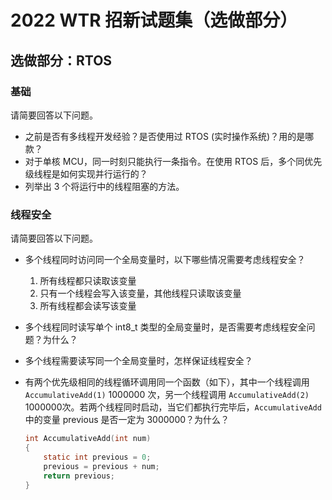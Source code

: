 # 2022 WTR 招新试题集（选做部分）

## 选做部分：RTOS

### 基础

请简要回答以下问题。

- 之前是否有多线程开发经验？是否使用过 RTOS (实时操作系统)？用的是哪款？
- 对于单核 MCU，同一时刻只能执行一条指令。在使用 RTOS 后，多个同优先级线程是如何实现并行运行的？
- 列举出 3 个将运行中的线程阻塞的方法。

### 线程安全

请简要回答以下问题。

-   多个线程同时访问同一个全局变量时，以下哪些情况需要考虑线程安全？
    1.  所有线程都只读取该变量
    2.  只有一个线程会写入该变量，其他线程只读取该变量
    3.  所有线程都会读写该变量

-   多个线程同时读写单个 int8_t 类型的全局变量时，是否需要考虑线程安全问题？为什么？

-   多个线程需要读写同一个全局变量时，怎样保证线程安全？

-   有两个优先级相同的线程循环调用同一个函数（如下），其中一个线程调用 `AccumulativeAdd(1)` 1000000 次，另一个线程调用 `AccumulativeAdd(2)` 1000000次。若两个线程同时启动，当它们都执行完毕后，`AccumulativeAdd` 中的变量 previous 是否一定为 3000000？为什么？

	```c
	int AccumulativeAdd(int num)
	{
		static int previous = 0;
		previous = previous + num;
		return previous;
	}
	```
